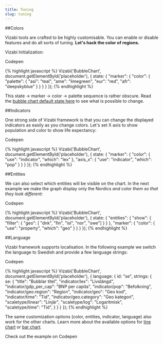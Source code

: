 ```yaml
---
title: Tuning
slug: tuning
---
```



##Colors

Vizabi tools are crafted to be highly customisable. You can enable or disable features and do all sorts of tuning. **Let's hack the color of regions.**

<div id="bubble-chart-placeholder3" class="vizabi-placeholder no-border"></div>

Vizabi Initialization:

<a onclick='openBubbleChartExample3()' class="button code-btn"><i class='fa fa-codepen'></i> Codepen</a>

{% highlight javascript %}
Vizabi('BubbleChart', document.getElementById('placeholder'), { 
	state: {
	    "marker": {
	        "color": {
	            "palette": {
	                "asi": "teal",
	                "ame": "limegreen",
	                "eur": "red",
	                "afr": "deepskyblue"
	            }
	        }
	    }
	}
});
{% endhighlight %}

This state &#8594; marker &#8594; color &#8594; palette sequence is rather obscure. Read the [bubble chart default state here](https://github.com/Gapminder/vizabi/blob/develop/src/tools/bubblechart/bubblechart-tool.js#L46) to see what is possible to change.

##Indicators

One strong side of Vizabi framework is that you can change the displayed indicators as easily as you change colors. Let's set X axis to show population and color to show life expectancy:

<!-- <div id="bubble-chart-placeholder4" class="vizabi-placeholder no-border"></div> -->

<a onclick='openBubbleChartExample4()' class="button code-btn"><i class='fa fa-codepen'></i> Codepen</a>

{% highlight javascript %}
Vizabi('BubbleChart', document.getElementById('placeholder'), { 
	state: {
        "marker": {
            "color": {
                "use": "indicator",
                "which": "lex"
            },
            "axis_x": {
                "use": "indicator",
                "which": "pop"
            }
        }
	}
});
{% endhighlight %}

##Entities

We can also select which entities will be visible on the chart. In the next example we make the graph display only the Nordics *and color them so that they look different*: 

<!-- <div id="bubble-chart-placeholder5" class="vizabi-placeholder no-border"></div> -->

<a onclick='openBubbleChartExample5()' class="button code-btn"><i class='fa fa-codepen'></i> Codepen</a>

{% highlight javascript %}
Vizabi('BubbleChart', document.getElementById('placeholder'), { 
	state: {
	    "entities": {
	        "show": {
	            "filter": {
	                 "geo": [ "dnk", "fin", "isl", "nor", "swe"]
	             }
	        }
	    },
	    "marker": {
	        "color": {
	            "use": "property",
	            "which": "geo"
	        }
	    }
	}
});
{% endhighlight %}

##Language

Vizabi framework supports localisation. In the following example we switch the language to Swedish and provide a few language strings:

<!-- <div id="bubble-chart-placeholder6" class="vizabi-placeholder no-border"></div> -->

<a onclick='openBubbleChartExample6()' class="button code-btn"><i class='fa fa-codepen'></i> Codepen</a>

{% highlight javascript %}
Vizabi('BubbleChart', document.getElementById('placeholder'), { 
	language: {
        id: "se",
        strings: {
            se: {
                "title": "Bubblar titel",
                "indicator/lex": "Livslängd",
                "indicator/gdp_per_cap": "BNP per capita",
                "indicator/pop": "Befolkning",
                "indicator/geo.region": "Region",
                "indicator/geo": "Geo kod",
                "indicator/time": "Tid",
                "indicator/geo.category": "Geo kategori",
                "scaletype/linear": "Linjär",
                "scaletype/log": "Logaritmisk",
                "scaletype/time": "Tid",
              }
        }
    }
});
{% endhighlight %}



The same customization options (color, entities, indicator, language) also work for the other charts. Learn more about the available options for [line chart](https://github.com/Gapminder/vizabi/blob/develop/src/tools/linechart/linechart-tool.js#L45) or [bar chart](https://github.com/Gapminder/vizabi/blob/develop/src/tools/barchart/barchart-tool.js#L45).

<a onclick='openBarChartExample2()' class="button"><i class='fa fa-codepen'></i> Check out the example on Codepen</a>



<script>

function openBubbleChartExample() {
	viewOnCodepen("Bubble Chart", "var viz = Vizabi('BubbleChart', document.getElementById('placeholder'), { data: { reader: 'csv', path: '"+CODEPEN_WAFFLE_ADDRESS+"' }});");
}


function openBubbleChartExample3() {
	viewOnCodepen("Bubble Chart", "var viz = Vizabi('BubbleChart', document.getElementById('placeholder'), { state:{'marker':{'color':{'palette':{'asi':'teal','ame':'limegreen','eur':'red','afr': 'deepskyblue'}}}}, data: { reader: 'csv', path: '"+CODEPEN_WAFFLE_ADDRESS+"' }});");
}

function openBubbleChartExample4() {
	viewOnCodepen("Bubble Chart", "var viz = Vizabi('BubbleChart', document.getElementById('placeholder'), { state:{'marker':{'color':{'use':'indicator','which':'lex'},'axis_x':{'use':'indicator','which':'pop'}}}, data: { reader: 'csv', path: '"+CODEPEN_WAFFLE_ADDRESS+"' }});");
}

function openBubbleChartExample5() {
	viewOnCodepen("Bubble Chart", "var viz = Vizabi('BubbleChart', document.getElementById('placeholder'), { state:{'entities':{'show':{'filter':{'geo':['dnk','fin','isl','nor','swe']}}},'marker':{'color':{'use':'property','which':'geo'}}}, data: { reader: 'csv', path: '"+CODEPEN_WAFFLE_ADDRESS+"' }});");
}

function openBubbleChartExample6() {
	viewOnCodepen("Bubble Chart", "var viz = Vizabi('BubbleChart', document.getElementById('placeholder'), { language:{id:'se',strings:{se:{'title':'Bubblartitel','indicator/lex':'Livslängd','indicator/gdp_per_cap':'BNPpercapita','indicator/pop':'Befolkning','indicator/geo.region':'Region','indicator/geo':'Geokod','indicator/time':'Tid','indicator/geo.category':'Geokategori','scaletype/linear':'Linjär','scaletype/log':'Logaritmisk','scaletype/time':'Tid'}}}, data: { reader: 'csv', path: '"+CODEPEN_WAFFLE_ADDRESS+"' }});");
}
function openBarChartExample2() {
	viewOnCodepen("Bar Chart", "var viz = Vizabi('BarChart', document.getElementById('placeholder'), { data: { reader: 'csv', path: '"+CODEPEN_WAFFLE_ADDRESS+"' },state:{entities:{show:{filter:{'geo':['fin','nor','swe'],'geo.cat':['country']}}},marker:{color:{'use':'indicator','which':'pop',},axis_y:{'use':'indicator','which':'pop'}}}});");
}


ready(function() {


	Vizabi('BubbleChart', document.getElementById('bubble-chart-placeholder3'), {
			data: {
				reader: 'csv',
				path: WAFFLE_ADDRESS
			},
			state: {
		        "marker": {
		            "color": {
		                "palette": {
			                "asi": "teal",
			                "ame": "limegreen",
			                "eur": "red",
			                "afr": "deepskyblue"
		                }
		            }
		        }
		    }
		}
	);


});
</script>